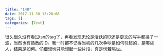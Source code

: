 ```yaml
---
title: "148"
date: 2017-11-30 13:28:08
tags: []
categories: [Text]
---
```


<p>很久很久没有看过tsn的tag了，再看发现无论是活跃的ID还是更文的写手都换了一波，当然也有熟悉的ID。我一时都不记得当初的几次争吵是如何引起的，是哪些人，结果是如何。仔细想也只能想起一些片段，真是恍若隔世。<br /></p>